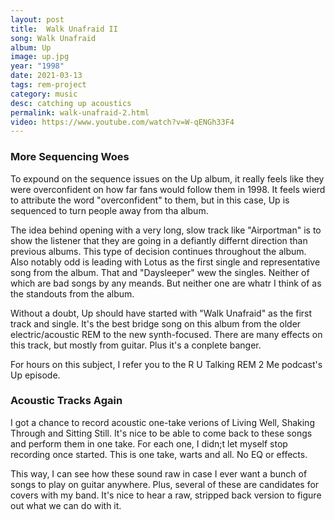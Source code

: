 ```yaml
---
layout: post
title:  Walk Unafraid II
song: Walk Unafraid
album: Up
image: up.jpg
year: "1998"
date: 2021-03-13
tags: rem-project
category: music
desc: catching up acoustics
permalink: walk-unafraid-2.html
video: https://www.youtube.com/watch?v=W-qENGh33F4
---
```


### More Sequencing Woes
To expound on the sequence issues on the Up album, it really feels like they were overconfident on how far fans would follow them in 1998. It feels wierd to attribute the word "overconfident" to them, but in this case, Up is sequenced to turn people away from tha album.

The idea behind opening with a very long, slow track like "Airportman" is to show the listener that they are going in a defiantly differnt direction than previous albums. This type of decision continues throughout the album. Also notably odd is leading with Lotus as the first single and representative song from the album. That and "Daysleeper" wew the singles. Neither of which are bad songs by any meands. But neither one are whatr I think of as the standouts from the album.

Without a doubt, Up should have started with "Walk Unafraid" as the first track and single. It's the best bridge song on this album from the older electric/acoustic REM to the new synth-focused. There are many effects on this track, but mostly from guitar. Plus it's a conplete banger.

For hours on this subject, I refer you to the R U Talking REM 2 Me podcast's Up episode.

### Acoustic Tracks Again
I got a chance to record acoustic one-take verions of Living Well, Shaking Through and Sitting Still. It's nice to be able to come back to these songs and perform them in one take. For each one, I didn;t let myself stop recording once started. This is one take, warts and all. No EQ or effects.

This way, I can see how these sound raw in case I ever want a bunch of songs to play on guitar anywhere. Plus, several of these are candidates for covers with my band. It's nice to hear a raw, stripped back version to figure out what we can do with it.